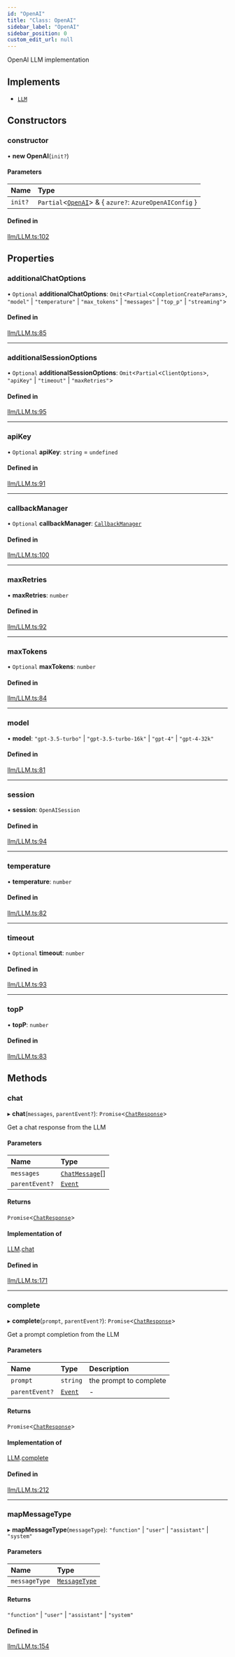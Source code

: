 ```yaml
---
id: "OpenAI"
title: "Class: OpenAI"
sidebar_label: "OpenAI"
sidebar_position: 0
custom_edit_url: null
---
```


OpenAI LLM implementation

## Implements

- [`LLM`](../interfaces/LLM.md)

## Constructors

### constructor

• **new OpenAI**(`init?`)

#### Parameters

| Name | Type |
| :------ | :------ |
| `init?` | `Partial`<[`OpenAI`](OpenAI.md)\> & { `azure?`: `AzureOpenAIConfig`  } |

#### Defined in

[llm/LLM.ts:102](https://github.com/run-llama/LlamaIndexTS/blob/main/packages/core/src/llm/LLM.ts#L102)

## Properties

### additionalChatOptions

• `Optional` **additionalChatOptions**: `Omit`<`Partial`<`CompletionCreateParams`\>, ``"model"`` \| ``"temperature"`` \| ``"max_tokens"`` \| ``"messages"`` \| ``"top_p"`` \| ``"streaming"``\>

#### Defined in

[llm/LLM.ts:85](https://github.com/run-llama/LlamaIndexTS/blob/main/packages/core/src/llm/LLM.ts#L85)

___

### additionalSessionOptions

• `Optional` **additionalSessionOptions**: `Omit`<`Partial`<`ClientOptions`\>, ``"apiKey"`` \| ``"timeout"`` \| ``"maxRetries"``\>

#### Defined in

[llm/LLM.ts:95](https://github.com/run-llama/LlamaIndexTS/blob/main/packages/core/src/llm/LLM.ts#L95)

___

### apiKey

• `Optional` **apiKey**: `string` = `undefined`

#### Defined in

[llm/LLM.ts:91](https://github.com/run-llama/LlamaIndexTS/blob/main/packages/core/src/llm/LLM.ts#L91)

___

### callbackManager

• `Optional` **callbackManager**: [`CallbackManager`](CallbackManager.md)

#### Defined in

[llm/LLM.ts:100](https://github.com/run-llama/LlamaIndexTS/blob/main/packages/core/src/llm/LLM.ts#L100)

___

### maxRetries

• **maxRetries**: `number`

#### Defined in

[llm/LLM.ts:92](https://github.com/run-llama/LlamaIndexTS/blob/main/packages/core/src/llm/LLM.ts#L92)

___

### maxTokens

• `Optional` **maxTokens**: `number`

#### Defined in

[llm/LLM.ts:84](https://github.com/run-llama/LlamaIndexTS/blob/main/packages/core/src/llm/LLM.ts#L84)

___

### model

• **model**: ``"gpt-3.5-turbo"`` \| ``"gpt-3.5-turbo-16k"`` \| ``"gpt-4"`` \| ``"gpt-4-32k"``

#### Defined in

[llm/LLM.ts:81](https://github.com/run-llama/LlamaIndexTS/blob/main/packages/core/src/llm/LLM.ts#L81)

___

### session

• **session**: `OpenAISession`

#### Defined in

[llm/LLM.ts:94](https://github.com/run-llama/LlamaIndexTS/blob/main/packages/core/src/llm/LLM.ts#L94)

___

### temperature

• **temperature**: `number`

#### Defined in

[llm/LLM.ts:82](https://github.com/run-llama/LlamaIndexTS/blob/main/packages/core/src/llm/LLM.ts#L82)

___

### timeout

• `Optional` **timeout**: `number`

#### Defined in

[llm/LLM.ts:93](https://github.com/run-llama/LlamaIndexTS/blob/main/packages/core/src/llm/LLM.ts#L93)

___

### topP

• **topP**: `number`

#### Defined in

[llm/LLM.ts:83](https://github.com/run-llama/LlamaIndexTS/blob/main/packages/core/src/llm/LLM.ts#L83)

## Methods

### chat

▸ **chat**(`messages`, `parentEvent?`): `Promise`<[`ChatResponse`](../interfaces/ChatResponse.md)\>

Get a chat response from the LLM

#### Parameters

| Name | Type |
| :------ | :------ |
| `messages` | [`ChatMessage`](../interfaces/ChatMessage.md)[] |
| `parentEvent?` | [`Event`](../interfaces/Event.md) |

#### Returns

`Promise`<[`ChatResponse`](../interfaces/ChatResponse.md)\>

#### Implementation of

[LLM](../interfaces/LLM.md).[chat](../interfaces/LLM.md#chat)

#### Defined in

[llm/LLM.ts:171](https://github.com/run-llama/LlamaIndexTS/blob/main/packages/core/src/llm/LLM.ts#L171)

___

### complete

▸ **complete**(`prompt`, `parentEvent?`): `Promise`<[`ChatResponse`](../interfaces/ChatResponse.md)\>

Get a prompt completion from the LLM

#### Parameters

| Name | Type | Description |
| :------ | :------ | :------ |
| `prompt` | `string` | the prompt to complete |
| `parentEvent?` | [`Event`](../interfaces/Event.md) | - |

#### Returns

`Promise`<[`ChatResponse`](../interfaces/ChatResponse.md)\>

#### Implementation of

[LLM](../interfaces/LLM.md).[complete](../interfaces/LLM.md#complete)

#### Defined in

[llm/LLM.ts:212](https://github.com/run-llama/LlamaIndexTS/blob/main/packages/core/src/llm/LLM.ts#L212)

___

### mapMessageType

▸ **mapMessageType**(`messageType`): ``"function"`` \| ``"user"`` \| ``"assistant"`` \| ``"system"``

#### Parameters

| Name | Type |
| :------ | :------ |
| `messageType` | [`MessageType`](../modules.md#messagetype) |

#### Returns

``"function"`` \| ``"user"`` \| ``"assistant"`` \| ``"system"``

#### Defined in

[llm/LLM.ts:154](https://github.com/run-llama/LlamaIndexTS/blob/main/packages/core/src/llm/LLM.ts#L154)
